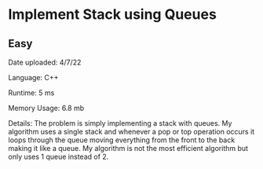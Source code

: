 
# Implement Stack using Queues

## Easy

Date uploaded: 4/7/22

Language: C++

Runtime: 5 ms

Memory Usage: 6.8 mb

Details: The problem is simply implementing a stack with queues. My algorithm uses a single stack and whenever a pop or top operation occurs it loops through the queue moving everything from the front to the back making it like a queue. My algorithm is not the most efficient algorithm but only uses 1 queue instead of 2.
